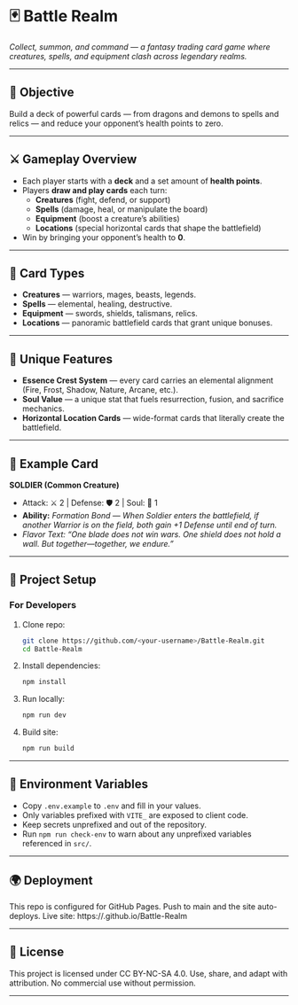 # 🃏 Battle Realm

*Collect, summon, and command — a fantasy trading card game where creatures, spells, and equipment clash across legendary realms.*

---

## 🎯 Objective
Build a deck of powerful cards — from dragons and demons to spells and relics — and reduce your opponent’s health points to zero.

---

## ⚔ Gameplay Overview
- Each player starts with a **deck** and a set amount of **health points**.
- Players **draw and play cards** each turn:
  - **Creatures** (fight, defend, or support)
  - **Spells** (damage, heal, or manipulate the board)
  - **Equipment** (boost a creature’s abilities)
  - **Locations** (special horizontal cards that shape the battlefield)
- Win by bringing your opponent’s health to **0**.

---

## 🧩 Card Types
- **Creatures** — warriors, mages, beasts, legends.
- **Spells** — elemental, healing, destructive.
- **Equipment** — swords, shields, talismans, relics.
- **Locations** — panoramic battlefield cards that grant unique bonuses.

---

## 🌟 Unique Features
- **Essence Crest System** — every card carries an elemental alignment (Fire, Frost, Shadow, Nature, Arcane, etc.).
- **Soul Value** — a unique stat that fuels resurrection, fusion, and sacrifice mechanics.
- **Horizontal Location Cards** — wide-format cards that literally create the battlefield.

---

## 📜 Example Card

**SOLDIER (Common Creature)**  
- Attack: ⚔ 2 | Defense: 🛡 2 | Soul: 💠 1  
- **Ability:** *Formation Bond — When Soldier enters the battlefield, if another Warrior is on the field, both gain +1 Defense until end of turn.*  
- *Flavor Text:* *“One blade does not win wars. One shield does not hold a wall. But together—together, we endure.”*  

---

## 🚀 Project Setup

### For Developers
1. Clone repo:
   ```bash
   git clone https://github.com/<your-username>/Battle-Realm.git
   cd Battle-Realm
   ```
2. Install dependencies:
   ```bash
   npm install
   ```
3. Run locally:
   ```bash
   npm run dev
   ```
4. Build site:
   ```bash
   npm run build
   ```

---

## 🔐 Environment Variables

- Copy `.env.example` to `.env` and fill in your values.
- Only variables prefixed with `VITE_` are exposed to client code.
- Keep secrets unprefixed and out of the repository.
- Run `npm run check-env` to warn about any unprefixed variables referenced in `src/`.

---

## 🌍 Deployment

This repo is configured for GitHub Pages. Push to main and the site auto-deploys.
Live site: https://<your-username>.github.io/Battle-Realm

---

## 📜 License

This project is licensed under CC BY-NC-SA 4.0.
Use, share, and adapt with attribution. No commercial use without permission.

---

